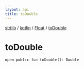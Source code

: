 ```yaml
---
layout: api
title: toDouble
---
```

[stdlib](../../index.md) / [kotlin](../index.md) / [Float](index.md) / [toDouble](toDouble.md)

# toDouble

```
open public fun toDouble(): Double
```
